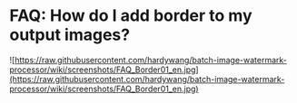 # FAQ: How do I add border to my output images? #
![https://raw.githubusercontent.com/hardywang/batch-image-watermark-processor/wiki/screenshots/FAQ_Border01_en.jpg](https://raw.githubusercontent.com/hardywang/batch-image-watermark-processor/wiki/screenshots/FAQ_Border01_en.jpg)
